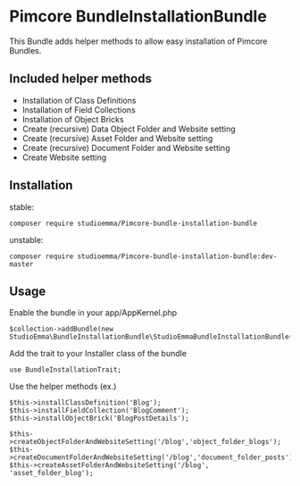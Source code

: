 # Pimcore BundleInstallationBundle

This Bundle adds helper methods to allow easy installation of Pimcore Bundles.

## Included helper methods

* Installation of Class Definitions
* Installation of Field Collections
* Installation of Object Bricks
* Create (recursive) Data Object Folder and Website setting
* Create (recursive) Asset Folder and Website setting
* Create (recursive) Document Folder and Website setting
* Create Website setting

## Installation

stable:

~~~
composer require studioemma/Pimcore-bundle-installation-bundle
~~~

unstable:

~~~
composer require studioemma/Pimcore-bundle-installation-bundle:dev-master
~~~

## Usage

Enable the bundle in your app/AppKernel.php

~~~
$collection->addBundle(new StudioEmma\BundleInstallationBundle\StudioEmmaBundleInstallationBundle());
~~~

Add the trait to your Installer class of the bundle

~~~
use BundleInstallationTrait;
~~~

Use the helper methods (ex.)

~~~
$this->installClassDefinition('Blog');
$this->installFieldCollection('BlogComment');
$this->installObjectBrick('BlogPostDetails');

$this->createObjectFolderAndWebsiteSetting('/blog','object_folder_blogs');
$this->createDocumentFolderAndWebsiteSetting('/blog','document_folder_posts');
$this->createAssetFolderAndWebsiteSetting('/blog', 'asset_folder_blog');
~~~